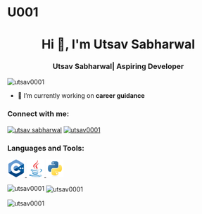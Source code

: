 # U001

<h1 align="center">Hi 👋, I'm Utsav Sabharwal</h1>
<h3 align="center">Utsav Sabharwal| Aspiring Developer</h3>

<p align="left"> <img src="https://komarev.com/ghpvc/?username=utsav0001&label=Profile%20views&color=0e75b6&style=flat" alt="utsav0001" /> </p>

- 🔭 I’m currently working on **career guidance**

<h3 align="left">Connect with me:</h3>
<p align="left">
<a href="https://kaggle.com/utsav sabharwal" target="blank"><img align="center" src="https://raw.githubusercontent.com/rahuldkjain/github-profile-readme-generator/master/src/images/icons/Social/kaggle.svg" alt="utsav sabharwal" height="30" width="40" /></a>
<a href="https://www.leetcode.com/utsav0001" target="blank"><img align="center" src="https://raw.githubusercontent.com/rahuldkjain/github-profile-readme-generator/master/src/images/icons/Social/leet-code.svg" alt="utsav0001" height="30" width="40" /></a>
</p>

<h3 align="left">Languages and Tools:</h3>
<p align="left"> <a href="https://www.w3schools.com/cpp/" target="_blank" rel="noreferrer"> <img src="https://raw.githubusercontent.com/devicons/devicon/master/icons/cplusplus/cplusplus-original.svg" alt="cplusplus" width="40" height="40"/> </a> <a href="https://www.java.com" target="_blank" rel="noreferrer"> <img src="https://raw.githubusercontent.com/devicons/devicon/master/icons/java/java-original.svg" alt="java" width="40" height="40"/> </a> <a href="https://www.python.org" target="_blank" rel="noreferrer"> <img src="https://raw.githubusercontent.com/devicons/devicon/master/icons/python/python-original.svg" alt="python" width="40" height="40"/> </a> </p>

<p><img align="left" src="https://github-readme-stats.vercel.app/api/top-langs?username=utsav0001&show_icons=true&locale=en&layout=compact" alt="utsav0001" /></p>

<p>&nbsp;<img align="center" src="https://github-readme-stats.vercel.app/api?username=utsav0001&show_icons=true&locale=en" alt="utsav0001" /></p>

<p><img align="center" src="https://github-readme-streak-stats.herokuapp.com/?user=utsav0001&" alt="utsav0001" /></p>
